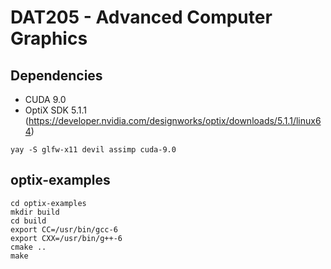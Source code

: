 # DAT205 - Advanced Computer Graphics

## Dependencies

* CUDA 9.0
* OptiX SDK 5.1.1 (https://developer.nvidia.com/designworks/optix/downloads/5.1.1/linux64)

```
yay -S glfw-x11 devil assimp cuda-9.0
```

## optix-examples
```
cd optix-examples
mkdir build
cd build
export CC=/usr/bin/gcc-6
export CXX=/usr/bin/g++-6
cmake ..
make
```

